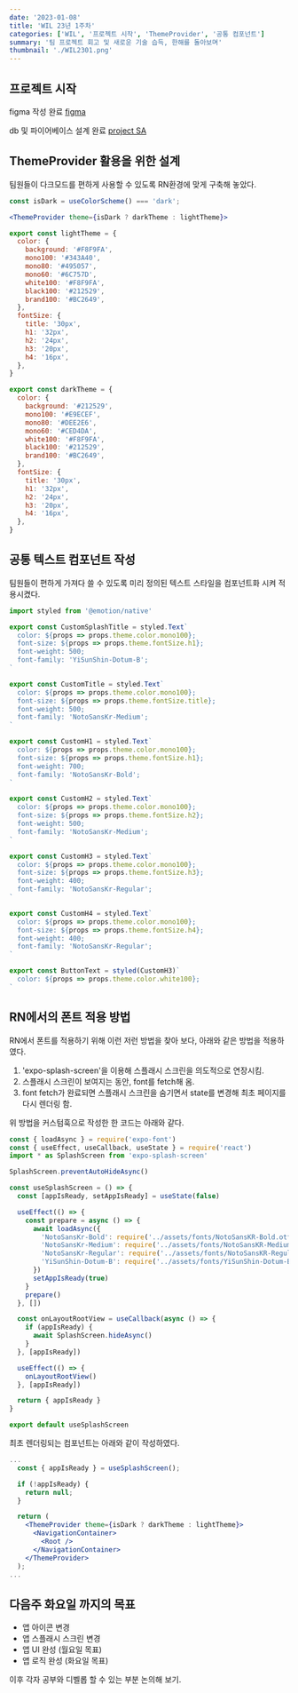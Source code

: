 ```yaml
---
date: '2023-01-08'
title: 'WIL 23년 1주차'
categories: ['WIL', '프로젝트 시작', 'ThemeProvider', '공통 컴포넌트']
summary: '팀 프로젝트 회고 및 새로운 기술 습득, 한해를 돌아보며'
thumbnail: './WIL2301.png'
---
```


## 프로젝트 시작

figma 작성 완료
[figma](https://www.figma.com/file/2tHkxUhwBuzDemPwAhp7pN/Untitled?node-id=1%3A83&t=OTD5pYXhmlZtKLhj-1)

db 및 파이어베이스 설계 완료
[project SA](https://smart-authority-e56.notion.site/There-are-SA-f62ea8b7159a4a75b953c82be95eb311)

## ThemeProvider 활용을 위한 설계

팀원들이 다크모드를 편하게 사용할 수 있도록 RN환경에 맞게 구축해 놓았다.

```jsx
const isDark = useColorScheme() === 'dark';

<ThemeProvider theme={isDark ? darkTheme : lightTheme}>
```

```js
export const lightTheme = {
  color: {
    background: '#F8F9FA',
    mono100: '#343A40',
    mono80: '#495057',
    mono60: '#6C757D',
    white100: '#F8F9FA',
    black100: '#212529',
    brand100: '#BC2649',
  },
  fontSize: {
    title: '30px',
    h1: '32px',
    h2: '24px',
    h3: '20px',
    h4: '16px',
  },
}

export const darkTheme = {
  color: {
    background: '#212529',
    mono100: '#E9ECEF',
    mono80: '#DEE2E6',
    mono60: '#CED4DA',
    white100: '#F8F9FA',
    black100: '#212529',
    brand100: '#BC2649',
  },
  fontSize: {
    title: '30px',
    h1: '32px',
    h2: '24px',
    h3: '20px',
    h4: '16px',
  },
}
```

## 공통 텍스트 컴포넌트 작성

팀원들이 편하게 가져다 쓸 수 있도록 미리 정의된 텍스트 스타일을 컴포넌트화 시켜 적용시켰다.

```js
import styled from '@emotion/native'

export const CustomSplashTitle = styled.Text`
  color: ${props => props.theme.color.mono100};
  font-size: ${props => props.theme.fontSize.h1};
  font-weight: 500;
  font-family: 'YiSunShin-Dotum-B';
`

export const CustomTitle = styled.Text`
  color: ${props => props.theme.color.mono100};
  font-size: ${props => props.theme.fontSize.title};
  font-weight: 500;
  font-family: 'NotoSansKr-Medium';
`

export const CustomH1 = styled.Text`
  color: ${props => props.theme.color.mono100};
  font-size: ${props => props.theme.fontSize.h1};
  font-weight: 700;
  font-family: 'NotoSansKr-Bold';
`

export const CustomH2 = styled.Text`
  color: ${props => props.theme.color.mono100};
  font-size: ${props => props.theme.fontSize.h2};
  font-weight: 500;
  font-family: 'NotoSansKr-Medium';
`

export const CustomH3 = styled.Text`
  color: ${props => props.theme.color.mono100};
  font-size: ${props => props.theme.fontSize.h3};
  font-weight: 400;
  font-family: 'NotoSansKr-Regular';
`

export const CustomH4 = styled.Text`
  color: ${props => props.theme.color.mono100};
  font-size: ${props => props.theme.fontSize.h4};
  font-weight: 400;
  font-family: 'NotoSansKr-Regular';
`

export const ButtonText = styled(CustomH3)`
  color: ${props => props.theme.color.white100};
`
```

## RN에서의 폰트 적용 방법

RN에서 폰트를 적용하기 위해 이런 저런 방법을 찾아 보다, 아래와 같은 방법을 적용하였다.

1. 'expo-splash-screen'을 이용해 스플래시 스크린을 의도적으로 연장시킴.
2. 스플래시 스크린이 보여지는 동안, font를 fetch해 옴.
3. font fetch가 완료되면 스플래시 스크린을 숨기면서 state를 변경해 최초 페이지를 다시 렌더링 함.

위 방법을 커스텀훅으로 작성한 한 코드는 아래와 같다.

```js
const { loadAsync } = require('expo-font')
const { useEffect, useCallback, useState } = require('react')
import * as SplashScreen from 'expo-splash-screen'

SplashScreen.preventAutoHideAsync()

const useSplashScreen = () => {
  const [appIsReady, setAppIsReady] = useState(false)

  useEffect(() => {
    const prepare = async () => {
      await loadAsync({
        'NotoSansKr-Bold': require('../assets/fonts/NotoSansKR-Bold.otf'),
        'NotoSansKr-Medium': require('../assets/fonts/NotoSansKR-Medium.otf'),
        'NotoSansKr-Regular': require('../assets/fonts/NotoSansKR-Regular.otf'),
        'YiSunShin-Dotum-B': require('../assets/fonts/YiSunShin-Dotum-B.otf'),
      })
      setAppIsReady(true)
    }
    prepare()
  }, [])

  const onLayoutRootView = useCallback(async () => {
    if (appIsReady) {
      await SplashScreen.hideAsync()
    }
  }, [appIsReady])

  useEffect(() => {
    onLayoutRootView()
  }, [appIsReady])

  return { appIsReady }
}

export default useSplashScreen
```

최초 렌더링되는 컴포넌트는 아래와 같이 작성하였다.

```jsx
...
  const { appIsReady } = useSplashScreen();

  if (!appIsReady) {
    return null;
  }

  return (
    <ThemeProvider theme={isDark ? darkTheme : lightTheme}>
      <NavigationContainer>
        <Root />
      </NavigationContainer>
    </ThemeProvider>
  );
...
```

## 다음주 화요일 까지의 목표

- 앱 아이콘 변경
- 앱 스플래시 스크린 변경
- 앱 UI 완성 (월요일 목표)
- 앱 로직 완성 (화요일 목표)

이후 각자 공부와 디벨롭 할 수 있는 부분 논의해 보기.
